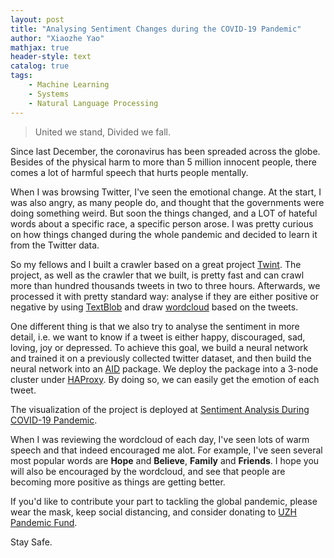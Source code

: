 ```yaml
---
layout: post
title: "Analysing Sentiment Changes during the COVID-19 Pandemic"
author: "Xiaozhe Yao"
mathjax: true
header-style: text
catalog: true
tags:
    - Machine Learning
    - Systems
    - Natural Language Processing
---
```


> United we stand, Divided we fall.

Since last December, the coronavirus has been spreaded across the globe. Besides of the physical harm to more than 5 million innocent people, there comes a lot of harmful speech that hurts people mentally. 

When I was browsing Twitter, I've seen the emotional change. At the start, I was also angry, as many people do, and thought that the governments were doing something weird. But soon the things changed, and a LOT of hateful words about a specific race, a specific person arose. I was pretty curious on how things changed during the whole pandemic and decided to learn it from the Twitter data. 

So my fellows and I built a crawler based on a great project [Twint](https://github.com/twintproject/twint). The project, as well as the crawler that we built, is pretty fast and can crawl more than hundred thousands tweets in two to three hours. Afterwards, we processed it with pretty standard way: analyse if they are either positive or negative by using [TextBlob](https://textblob.readthedocs.io/en/dev/) and draw [wordcloud](https://github.com/amueller/word_cloud) based on the tweets.

One different thing is that we also try to analyse the sentiment in more detail, i.e. we want to know if a tweet is either happy, discouraged, sad, loving, joy or depressed. To achieve this goal, we build a neural network and trained it on a previously collected twitter dataset, and then build the neural network into an [AID](https://aid.autoai.org) package. We deploy the package into a 3-node cluster under [HAProxy](http://www.haproxy.org/). By doing so, we can easily get the emotion of each tweet.

The visualization of the project is deployed at [Sentiment Analysis During COVID-19 Pandemic](https://covid19.yaonotes.org/).

When I was reviewing the wordcloud of each day, I've seen lots of warm speech and that indeed encouraged me alot. For example, I've seen several most popular words are **Hope** and **Believe**, **Family** and **Friends**. I hope you will also be encouraged by the wordcloud, and see that people are becoming more positive as things are getting better.

If you'd like to contribute your part to tackling the global pandemic, please wear the mask, keep social distancing, and consider donating to [UZH Pandemic Fund](https://www.uzhfoundation.ch/de/pandemiefonds).

Stay Safe.
